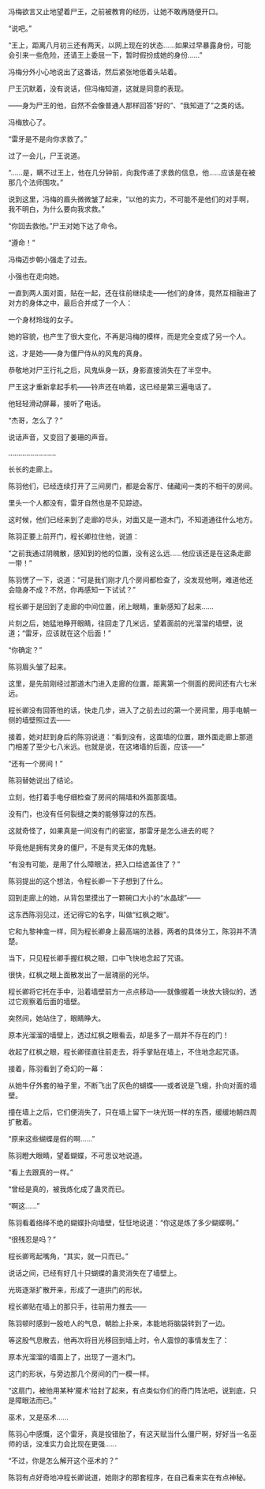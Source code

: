冯梅欲言又止地望着尸王，之前被教育的经历，让她不敢再随便开口。

“说吧。”

“王上，距离八月初三还有两天，以网上现在的状态……如果过早暴露身份，可能会引来一些危险，还请王上委屈一下，暂时假扮成她的身份……”

冯梅分外小心地说出了这番话，然后紧张地低着头站着。

尸王沉默着，没有说话，但冯梅知道，这就是同意的表现。

——身为尸王的他，自然不会像普通人那样回答“好的”、“我知道了”之类的话。

冯梅放心了。

“雷牙是不是向你求救了。”

过了一会儿，尸王说道。

“……是，瞒不过王上，他在几分钟前，向我传递了求救的信息，他……应该是在被那几个法师围攻。”

说到这里，冯梅的眉头微微皱了起来，“以他的实力，不可能不是他们的对手啊，我不明白，为什么要向我求救。”

“你回去救他。”尸王对她下达了命令。

“遵命！”

冯梅迈步朝小强走了过去。

小强也在走向她。

一直到两人面对面，贴在一起，还在往前继续走——他们的身体，竟然互相融进了对方的身体之中，最后合并成了一个人：

一个身材玲珑的女子。

她的容貌，也产生了很大变化，不再是冯梅的模样，而是完全变成了另一个人。

这，才是她——身为僵尸侍从的风鬼的真身。

恭敬地对尸王行礼之后，风鬼纵身一跃，身影直接消失在了半空中。

尸王这才重新拿起手机——铃声还在响着，这已经是第三遍电话了。

他轻轻滑动屏幕，接听了电话。

“杰哥，怎么了？”

说话声音，又变回了姜珊的声音。

……………………

长长的走廊上。

陈羽他们，已经连续打开了三间房门，都是会客厅、储藏间一类的不相干的房间。

里头一个人都没有，雷牙自然也是不见踪迹。

这时候，他们已经来到了走廊的尽头，对面又是一道木门，不知道通往什么地方。

陈羽正要上前开门，程长卿拉住他，说道：

“之前我通过阴魄散，感知到的他的位置，没有这么远……他应该还是在这条走廊一带！”

陈羽愣了一下，说道：“可是我们刚才几个房间都检查了，没发现他啊，难道他还会隐身不成？不然，你再感知一下试试？”

程长卿于是回到了走廊的中间位置，闭上眼睛，重新感知了起来……

片刻之后，她猛地睁开眼睛，往回走了几米远，望着面前的光溜溜的墙壁，说道；“雷牙，应该就在这个后面！”

“你确定？”

陈羽眉头皱了起来。

这里，是先前刚经过那道木门进入走廊的位置，距离第一个侧面的房间还有六七米远。

程长卿没有回答他的话，快走几步，进入了之前去过的第一个房间里，用手电朝一侧的墙壁照过去——

接着，她对赶到身后的陈羽说道：“看到没有，这面墙的位置，跟外面走廊上那道门相差了至少七八米远。也就是说，在这堵墙的后面，应该——”

“还有一个房间！”

陈羽替她说出了结论。

立刻，他打着手电仔细检查了房间的隔墙和外面那面墙。

没有门，也没有任何裂缝之类的能够穿过的东西。

这就奇怪了，如果真是一间没有门的密室，那雷牙是怎么进去的呢？

毕竟他是拥有灵身的僵尸，不是有灵无体的鬼魅。

“有没有可能，是用了什么障眼法，把入口给遮盖住了？”

陈羽提出的这个想法，令程长卿一下子想到了什么。

回到走廊上的她，从背包里摸出了一颗碗口大小的“水晶球”——

这东西陈羽见过，还记得它的名字，叫做“红枫之眼”。

它和九黎神龛一样，同为程长卿身上最高端的法器，两者的具体分工，陈羽并不清楚。

当下，只见程长卿手握红枫之眼，口中飞快地念起了咒语。

很快，红枫之眼上面散发出了一层瑰丽的光华。

程长卿将它托在手中，沿着墙壁前方一点点移动——就像握着一块放大镜似的，透过它观察着后面的墙壁。

突然间，她站住了，眼睛睁大。

原本光溜溜的墙壁上，透过红枫之眼看去，却是多了一扇并不存在的门！

收起了红枫之眼，程长卿径直往前走去，将手掌贴在墙上，不住地念起咒语。

接着，陈羽看到了奇幻的一幕：

从她牛仔外套的袖子里，不断飞出了灰色的蝴蝶——或者说是飞蛾，扑向对面的墙壁。

撞在墙上之后，它们便消失了，只在墙上留下一块光斑一样的东西，缓缓地朝四周扩散着。

“原来这些蝴蝶是假的啊……”

陈羽瞪大眼睛，望着蝴蝶，不可思议地说道。

“看上去跟真的一样。”

“曾经是真的，被我炼化成了蛊灵而已。

“啊这……”

陈羽看着络绎不绝的蝴蝶扑向墙壁，怔怔地说道：“你这是炼了多少蝴蝶啊。”

“很残忍是吗？”

程长卿弯起嘴角，“其实，就一只而已。”

说话之间，已经有好几十只蝴蝶的蛊灵消失在了墙壁上。

光斑逐渐扩散开来，形成了一道拱门的形状。

程长卿贴在墙上的那只手，往前用力推去——

陈羽顿时感到一股呛人的气息，朝脸上扑来，本能地将脑袋转到了一边。

等这股气息散去，他再次将目光移回到墙上时，令人震惊的事情发生了：

原本光溜溜的墙面上了，出现了一道木门。

这门的形状，与旁边那几个房间的门一模一样。

“这扇门，被他用某种‘魇术’给封了起来，有点类似你们的奇门阵法吧，说到底，只是障眼法而已。”

巫术，又是巫术……

陈羽心中感慨，这个雷牙，真是投错胎了，有这天赋当什么僵尸啊，好好当一名巫师的话，没准实力会比现在更强……

“不过，你是怎么解开这个巫术的？”

陈羽有点好奇地冲程长卿说道，她刚才的那套程序，在自己看来实在有点神秘。
